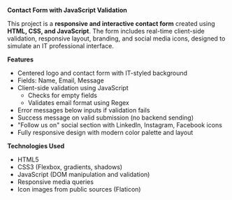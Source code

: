 **Contact Form with JavaScript Validation**

This project is a **responsive and interactive contact form** created using **HTML, CSS, and JavaScript**. The form includes real-time client-side validation, responsive layout, branding, and social media icons, designed to simulate an IT professional interface.

**Features**

- Centered logo and contact form with IT-styled background
- Fields: Name, Email, Message
- Client-side validation using JavaScript
  - Checks for empty fields
  - Validates email format using Regex
- Error messages below inputs if validation fails
- Success message on valid submission (no backend sending)
- "Follow us on" social section with LinkedIn, Instagram, Facebook icons
- Fully responsive design with modern color palette and layout

**Technologies Used**

- HTML5
- CSS3 (Flexbox, gradients, shadows)
- JavaScript (DOM manipulation and validation)
- Responsive media queries
- Icon images from public sources (Flaticon)


